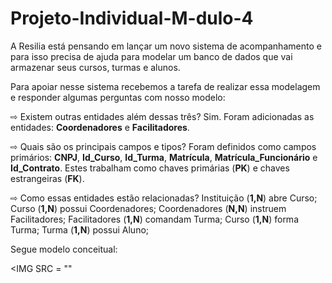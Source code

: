 # Projeto-Individual-M-dulo-4

A Resilia está pensando em lançar um novo sistema de acompanhamento e para isso precisa de ajuda para modelar um banco de dados que vai armazenar seus cursos, turmas e alunos.

Para apoiar nesse sistema recebemos a tarefa de realizar essa modelagem e responder algumas perguntas com nosso modelo:

⇨ Existem outras entidades além dessas três?
Sim. Foram adicionadas as entidades: **Coordenadores** e **Facilitadores**.

⇨ Quais são os principais campos e tipos?
Foram definidos como campos primários: **CNPJ**, **Id_Curso**, **Id_Turma**, **Matrícula**, **Matrícula_Funcionário** e **Id_Contrato**. Estes trabalham como chaves primárias (**PK**) e chaves estrangeiras (**FK**).

⇨ Como essas entidades estão relacionadas?
Instituição (**1,N**) abre Curso; Curso (**1,N**) possui Coordenadores; Coordenadores (**N,N**) instruem Facilitadores; Facilitadores (**1,N**) comandam Turma; Curso (**1,N**) forma Turma; Turma (**1,N**) possui Aluno;

Segue modelo conceitual:

<IMG SRC = ""
